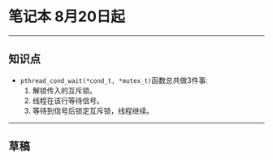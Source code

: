 # 笔记本 8月20日起

--------------------------------

## 知识点

- `pthread_cond_wait(*cond_t, *mutex_t)`函数总共做3件事:
  1. 解锁传入的互斥锁。
  2. 线程在该行等待信号。
  3. 等待到信号后锁定互斥锁，线程继续。















--------------------------------

## 草稿
